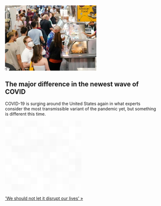 
![The major difference in the newest wave of COVID](./20220718235849.png)
## The major difference in the newest wave of COVID

COVID-19 is surging around the United States again in what experts consider the most transmissible variant of the pandemic yet, but something is different this time.

![pic](../square_bg.png)

['We should not let it disrupt our lives' »](https://www.yahoo.com/news/covid-rises-across-u-amid-121103941.html)
